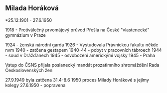 ## Milada Horáková

\*25.12.1901 - 27.6.1950

1918 - Protiválečný prvomájový průvod
Přešla na České "vlastenecké" gymnázium v Praze

1924 - ženská národní garda
1926 - Vystudovala Právnickou fakultu někde nvm
1940 - zatčena gestapem
1940-44 - pobyt v pracovních tábroech
1944 - soud v Drážďanech
1945 - osvobození americkými vojsky
1945 - Praha

Vstup do ČSNS přijala poslanecký mandát prozatimního shromáždění
Rada Československých žen

27.9.1949 byla zatčena
31.4-8.6 1950 proces Milady Horákové s jejímy kolegy
27.6.1950 - popravena
